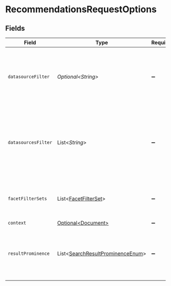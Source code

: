 # RecommendationsRequestOptions


## Fields

| Field                                                                                                                      | Type                                                                                                                       | Required                                                                                                                   | Description                                                                                                                |
| -------------------------------------------------------------------------------------------------------------------------- | -------------------------------------------------------------------------------------------------------------------------- | -------------------------------------------------------------------------------------------------------------------------- | -------------------------------------------------------------------------------------------------------------------------- |
| `datasourceFilter`                                                                                                         | *Optional\<String>*                                                                                                        | :heavy_minus_sign:                                                                                                         | Filter results to a single datasource name (e.g. gmail, slack). All results are returned if missing.                       |
| `datasourcesFilter`                                                                                                        | List\<*String*>                                                                                                            | :heavy_minus_sign:                                                                                                         | Filter results to only those relevant to one or more datasources (e.g. jira, gdrive). All results are returned if missing. |
| `facetFilterSets`                                                                                                          | List\<[FacetFilterSet](../../models/components/FacetFilterSet.md)>                                                         | :heavy_minus_sign:                                                                                                         | A list of facet filter sets that will be OR'ed together.                                                                   |
| `context`                                                                                                                  | [Optional\<Document>](../../models/components/Document.md)                                                                 | :heavy_minus_sign:                                                                                                         | N/A                                                                                                                        |
| `resultProminence`                                                                                                         | List\<[SearchResultProminenceEnum](../../models/components/SearchResultProminenceEnum.md)>                                 | :heavy_minus_sign:                                                                                                         | The types of prominence wanted in results returned. Default is any type.                                                   |